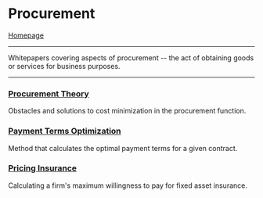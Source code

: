 # Procurement
[Homepage](https://ethan-wit.github.io)

---

Whitepapers covering aspects of procurement -- the act of obtaining goods or services for business purposes.

---

### [Procurement Theory](https://ethan-wit.github.io/procurement_files/Procurement%20Theory.html)

Obstacles and solutions to cost minimization in the procurement function.

### [Payment Terms Optimization](https://ethan-wit.github.io/procurement_files/PTOM.html)

Method that calculates the optimal payment terms for a given contract.

### [Pricing Insurance](https://ethan-wit.github.io/procurement_files/Pricing_Insurance.html)

Calculating a firm's maximum willingness to pay for fixed asset insurance.

